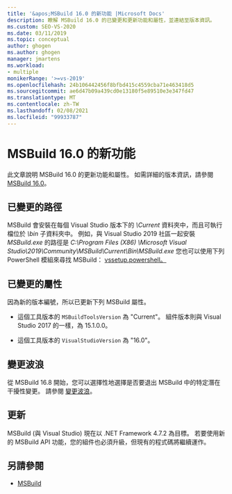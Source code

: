 ```yaml
---
title: '&apos;MSBuild 16.0 的新功能 |Microsoft Docs'
description: 瞭解 MSBuild 16.0 的已變更和更新功能和屬性，並連結至版本資訊。
ms.custom: SEO-VS-2020
ms.date: 03/11/2019
ms.topic: conceptual
author: ghogen
ms.author: ghogen
manager: jmartens
ms.workload:
- multiple
monikerRange: '>=vs-2019'
ms.openlocfilehash: 24b106442456f8bfbd415c4559cba71e463418d5
ms.sourcegitcommit: ae6d47b09a439cd0e13180f5e89510e3e347fd47
ms.translationtype: MT
ms.contentlocale: zh-TW
ms.lasthandoff: 02/08/2021
ms.locfileid: "99933787"
---
```

# <a name="whats-new-in-msbuild-160"></a>MSBuild 16.0 的新功能

此文章說明 MSBuild 16.0 的更新功能和屬性。 如需詳細的版本資訊，請參閱 [ MSBuild 16.0](https://github.com/microsoft/msbuild/releases/tag/v16.0.461.62831)。

## <a name="changed-path"></a>已變更的路徑

 MSBuild 會安裝在每個 Visual Studio 版本下的 *\Current* 資料夾中，而且可執行檔位於 *\bin* 子資料夾中。 例如，與 Visual Studio 2019 社區一起安裝 *MSBuild.exe* 的路徑是 *C:\Program Files (X86) \Microsoft Visual Studio\2019\Community\MSBuild\Current\Bin\MSBuild.exe* 您也可以使用下列 PowerShell 模組來尋找 MSBuild： [vssetup.powershell。](https://github.com/Microsoft/vssetup.powershell)

## <a name="changed-properties"></a>已變更的屬性

 因為新的版本編號，所以已更新下列 MSBuild 屬性。

- 這個工具版本的 `MSBuildToolsVersion` 為 "Current"。 組件版本則與 Visual Studio 2017 的一樣，為 15.1.0.0。

- 這個工具版本的 `VisualStudioVersion` 為 "16.0"。

## <a name="change-waves"></a>變更波浪

從 MSBuild 16.8 開始，您可以選擇性地選擇是否要退出 MSBuild 中的特定潛在干擾性變更。 請參閱 [變更波浪](change-waves.md)。

## <a name="updates"></a>更新

MSBuild (與 Visual Studio) 現在以 .NET Framework 4.7.2 為目標。 若要使用新的 MSBuild API 功能，您的組件也必須升級，但現有的程式碼將繼續運作。

## <a name="see-also"></a>另請參閱

- [MSBuild](../msbuild/msbuild.md)
